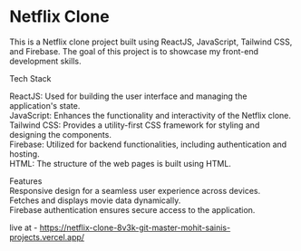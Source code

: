 # Netflix Clone 
This is a Netflix clone project built using ReactJS, JavaScript, Tailwind CSS, and Firebase. The goal of this project is to showcase my front-end development skills.

Tech Stack

ReactJS: Used for building the user interface and managing the application's state.<br>
JavaScript: Enhances the functionality and interactivity of the Netflix clone.<br>
Tailwind CSS: Provides a utility-first CSS framework for styling and designing the components.<br>
Firebase: Utilized for backend functionalities, including authentication and hosting.<br>
HTML: The structure of the web pages is built using HTML.<br>

Features <br>
Responsive design for a seamless user experience across devices.<br>
Fetches and displays movie data dynamically.<br>
Firebase authentication ensures secure access to the application.

live at - https://netflix-clone-8v3k-git-master-mohit-sainis-projects.vercel.app/
